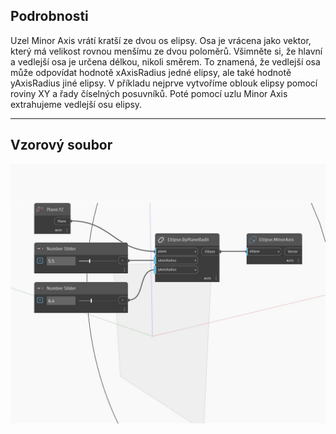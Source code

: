 ## Podrobnosti
Uzel Minor Axis vrátí kratší ze dvou os elipsy. Osa je vrácena jako vektor, který má velikost rovnou menšímu ze dvou poloměrů. Všimněte si, že hlavní a vedlejší osa je určena délkou, nikoli směrem. To znamená, že vedlejší osa může odpovídat hodnotě xAxisRadius jedné elipsy, ale také hodnotě yAxisRadius jiné elipsy. V příkladu nejprve vytvoříme oblouk elipsy pomocí roviny XY a řady číselných posuvníků. Poté pomocí uzlu Minor Axis extrahujeme vedlejší osu elipsy.
___
## Vzorový soubor

![MinorAxis](./Autodesk.DesignScript.Geometry.Ellipse.MinorAxis_img.jpg)


